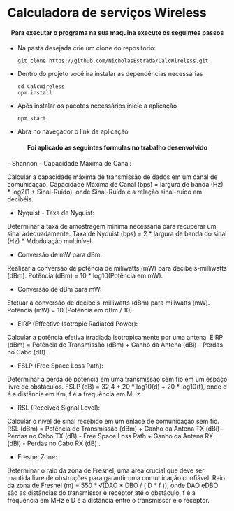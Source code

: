# Calculadora de serviços Wireless

<h4 align="center"> 
    Para executar o programa na sua maquina execute os seguintes passos 
</h4>

- Na pasta desejada crie um clone do repositorio:
  ```
  git clone https://github.com/NicholasEstrada/CalcWireless.git
  ```
- Dentro do projeto você ira instalar as dependências necessárias
  ```
  cd CalcWireless
  npm install
  ```
- Após instalar os pacotes necessários inicie a aplicação
  ```
  npm start
  ```
- Abra no navegador o link da aplicação


<h4 align="center"> 
    Foi aplicado as seguintes formulas no trabalho desenvolvido 
</h4>
- Shannon - Capacidade Máxima de Canal:

Calcular a capacidade máxima de transmissão de dados em um canal de comunicação.
Capacidade Máxima de Canal (bps) = largura de banda (Hz) * log2(1 + Sinal-Ruído), onde Sinal-Ruído é a relação sinal-ruído em decibéis.


- Nyquist - Taxa de Nyquist:

Determinar a taxa de amostragem mínima necessária para recuperar um sinal adequadamente.
Taxa de Nyquist (bps) = 2 * largura de banda do sinal (Hz) * Mdodulação multinível .


- Conversão de mW para dBm:

Realizar a conversão de potência de miliwatts (mW) para decibéis-milliwatts (dBm).
Potência (dBm) = 10 * log10(Potência em mW).


- Conversão de dBm para mW:

Efetuar a conversão de decibéis-milliwatts (dBm) para miliwatts (mW).
 Potência (mW) = 10 (Potência em dBm / 10).


- EIRP (Effective Isotropic Radiated Power):

Calcular a potência efetiva irradiada isotropicamente por uma antena.
EIRP (dBm) = Potência de Transmissão (dBm) + Ganho da Antena (dBi) - Perdas no Cabo (dB).


- FSLP (Free Space Loss Path):

Determinar a perda de potência em uma transmissão sem fio em um espaço livre de obstáculos.
FSLP (dB) = 32,4 + 20 * log10(d) + 20 * log10(f), onde d é a distância em Km, f é a frequência em MHz.


- RSL (Received Signal Level):

Calcular o nível de sinal recebido em um enlace de comunicação sem fio.
RSL (dBm) = Potência de Transmissão (dBm) + Ganho da Antena TX (dBi) - Perdas no Cabo TX (dB) - Free Space Loss Path  + Ganho da Antena RX (dBi) - Perdas no Cabo RX (dB) .


- Fresnel Zone:

Determinar o raio da zona de Fresnel, uma área crucial que deve ser mantida livre de obstruções para garantir uma comunicação confiável.
Raio da zona de Fresnel (m) = 550 * √(DAO * DBO / ( D * f )), onde DAO eDBO são as distâncias do transmissor e receptor até o obstáculo, f é a frequência em MHz e D é a distância entre o transmissor e o receptor.
